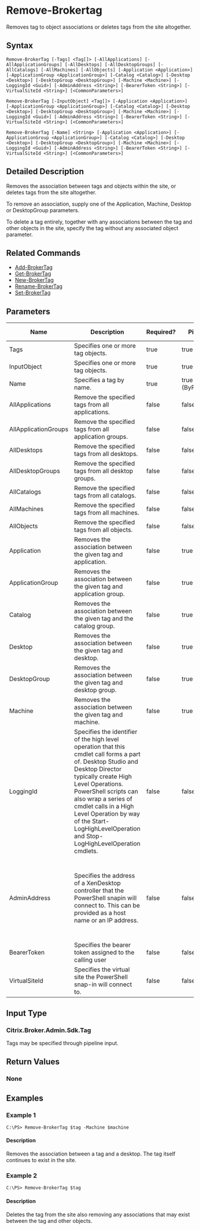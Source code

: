 ﻿
# Remove-Brokertag
Removes tag to object associations or deletes tags from the site altogether.
## Syntax
```
Remove-BrokerTag [-Tags] <Tag[]> [-AllApplications] [-AllApplicationGroups] [-AllDesktops] [-AllDesktopGroups] [-AllCatalogs] [-AllMachines] [-AllObjects] [-Application <Application>] [-ApplicationGroup <ApplicationGroup>] [-Catalog <Catalog>] [-Desktop <Desktop>] [-DesktopGroup <DesktopGroup>] [-Machine <Machine>] [-LoggingId <Guid>] [-AdminAddress <String>] [-BearerToken <String>] [-VirtualSiteId <String>] [<CommonParameters>]

Remove-BrokerTag [-InputObject] <Tag[]> [-Application <Application>] [-ApplicationGroup <ApplicationGroup>] [-Catalog <Catalog>] [-Desktop <Desktop>] [-DesktopGroup <DesktopGroup>] [-Machine <Machine>] [-LoggingId <Guid>] [-AdminAddress <String>] [-BearerToken <String>] [-VirtualSiteId <String>] [<CommonParameters>]

Remove-BrokerTag [-Name] <String> [-Application <Application>] [-ApplicationGroup <ApplicationGroup>] [-Catalog <Catalog>] [-Desktop <Desktop>] [-DesktopGroup <DesktopGroup>] [-Machine <Machine>] [-LoggingId <Guid>] [-AdminAddress <String>] [-BearerToken <String>] [-VirtualSiteId <String>] [<CommonParameters>]
```
## Detailed Description
Removes the association between tags and objects within the site, or deletes tags from the site altogether.

To remove an association, supply one of the Application, Machine, Desktop or DesktopGroup parameters.

To delete a tag entirely, together with any associations between the tag and other objects in the site, specify the tag without any associated object parameter.


## Related Commands

* [Add-BrokerTag](./Add-BrokerTag/)
* [Get-BrokerTag](./Get-BrokerTag/)
* [New-BrokerTag](./New-BrokerTag/)
* [Rename-BrokerTag](./Rename-BrokerTag/)
* [Set-BrokerTag](./Set-BrokerTag/)
## Parameters
| Name   | Description | Required? | Pipeline Input | Default Value |
| --- | --- | --- | --- | --- |
| Tags | Specifies one or more tag objects. | true | true (ByValue) |  |
| InputObject | Specifies one or more tag objects. | true | true (ByValue) |  |
| Name | Specifies a tag by name. | true | true (ByPropertyName) |  |
| AllApplications | Remove the specified tags from all applications. | false | false |  |
| AllApplicationGroups | Remove the specified tags from all application groups. | false | false |  |
| AllDesktops | Remove the specified tags from all desktops. | false | false |  |
| AllDesktopGroups | Remove the specified tags from all desktop groups. | false | false |  |
| AllCatalogs | Remove the specified tags from all catalogs. | false | false |  |
| AllMachines | Remove the specified tags from all machines. | false | false |  |
| AllObjects | Remove the specified tags from all objects. | false | false |  |
| Application | Removes the association between the given tag and application. | false | true (ByValue) |  |
| ApplicationGroup | Removes the association between the given tag and application group. | false | true (ByValue) |  |
| Catalog | Removes the association between the given tag and the catalog group. | false | true (ByValue) |  |
| Desktop | Removes the association between the given tag and desktop. | false | true (ByValue) |  |
| DesktopGroup | Removes the association between the given tag and desktop group. | false | true (ByValue) |  |
| Machine | Removes the association between the given tag and machine. | false | true (ByValue) |  |
| LoggingId | Specifies the identifier of the high level operation that this cmdlet call forms a part of. Desktop Studio and Desktop Director typically create High Level Operations. PowerShell scripts can also wrap a series of cmdlet calls in a High Level Operation by way of the Start-LogHighLevelOperation and Stop-LogHighLevelOperation cmdlets. | false | false |  |
| AdminAddress | Specifies the address of a XenDesktop controller that the PowerShell snapin will connect to. This can be provided as a host name or an IP address. | false | false | Localhost. Once a value is provided by any cmdlet, this value will become the default. |
| BearerToken | Specifies the bearer token assigned to the calling user | false | false |  |
| VirtualSiteId | Specifies the virtual site the PowerShell snap-in will connect to. | false | false |  |

## Input Type

### Citrix.Broker.Admin.Sdk.Tag
Tags may be specified through pipeline input.
## Return Values

### None

## Examples

### Example 1
```
C:\PS> Remove-BrokerTag $tag -Machine $machine
```
#### Description
Removes the association between a tag and a desktop. The tag itself continues to exist in the site.
### Example 2
```
C:\PS> Remove-BrokerTag $tag
```
#### Description
Deletes the tag from the site also removing any associations that may exist between the tag and other objects.
